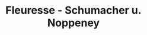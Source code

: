 ---
title: "Fleuresse - Schumacher u. Noppeney"
url: /aachen/fleuresse-schumacher-u-noppeney/
shop: Blumen
---